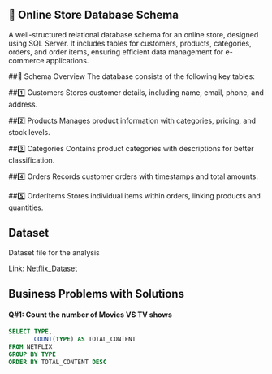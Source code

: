 ## 🛒 Online Store Database Schema
A well-structured relational database schema for an online store, designed using SQL Server. It includes tables for customers, products, categories, orders, and order items, ensuring efficient data management for e-commerce applications.

##📌 Schema Overview
The database consists of the following key tables:

##1️⃣ Customers
Stores customer details, including name, email, phone, and address.

##2️⃣ Products
Manages product information with categories, pricing, and stock levels.

##3️⃣ Categories
Contains product categories with descriptions for better classification.

##4️⃣ Orders
Records customer orders with timestamps and total amounts.

##5️⃣ OrderItems
Stores individual items within orders, linking products and quantities.

## Dataset
Dataset file for the analysis

Link: [Netflix_Dataset](https://github.com/IzaanAnjum98/NetflixProject_SQL/blob/main/netflix_titles.csv)
## Business Problems with Solutions

#### Q#1: Count the number of Movies VS TV shows
```sql
SELECT TYPE,
       COUNT(TYPE) AS TOTAL_CONTENT
FROM NETFLIX
GROUP BY TYPE
ORDER BY TOTAL_CONTENT DESC
```
